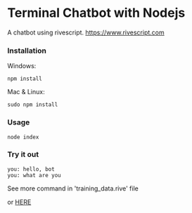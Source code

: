 # Terminal Chatbot with Nodejs

A chatbot using rivescript. https://www.rivescript.com

### Installation

Windows:
```
npm install 
```

Mac & Linux:
```
sudo npm install
```


### Usage 
```
node index
```


### Try it out
```
you: hello, bot
you: what are you
```

See more command in 'training_data.rive' file 

or [HERE](https://github.com/kdncode/node-terminal-chatbot/blob/master/training_data.rive "My github")

